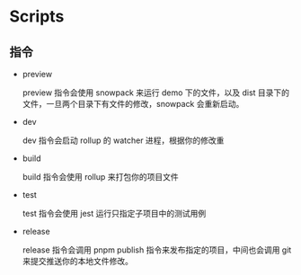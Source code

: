 # Scripts

## 指令

- preview

  preview 指令会使用 snowpack 来运行 demo 下的文件，以及 dist 目录下的文件，一旦两个目录下有文件的修改，snowpack 会重新启动。

- dev

  dev 指令会启动 rollup 的 watcher 进程，根据你的修改重

- build

  build 指令会使用 rollup 来打包你的项目文件

- test

  test 指令会使用 jest 运行只指定子项目中的测试用例

- release

  release 指令会调用 pnpm publish 指令来发布指定的项目，中间也会调用 git 来提交推送你的本地文件修改。

